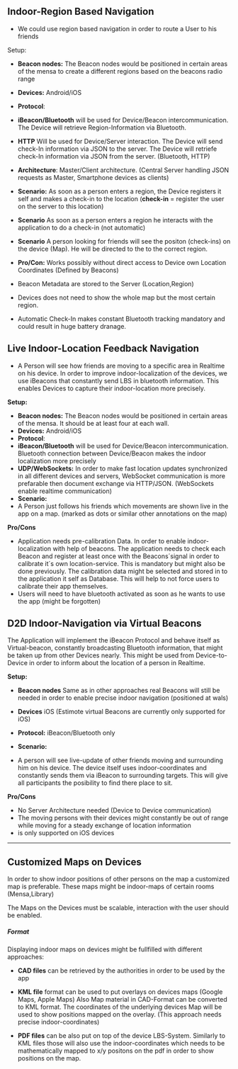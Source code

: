 ## Indoor-Region Based Navigation

* We could use region based navigation in order to route a User to his friends

Setup:

* **Beacon nodes:** The Beacon nodes would be positioned in certain areas of the mensa to create a different regions based on the beacons radio range
* **Devices:** Android/iOS
* **Protocol**: 
* **iBeacon/Bluetooth** will be used for Device/Beacon intercommunication. The Device will retrieve Region-Information via Bluetooth.

* **HTTP** Will be used for Device/Server interaction. The Device will send check-In information via JSON to the server.
 The Device will retriefe check-In information via JSON from the server.
 (Bluetooth, HTTP)
* **Architecture**: Master/Client architecture. (Central Server handling JSON requests as Master, Smartphone devices as clients)

* **Scenario:** As soon as a person enters a region, the Device registers it self and makes a check-in to the location (**check-in** = register the user on the server to this location)

* **Scenario** As soon as a person enters a region he interacts with the application to do a check-in (not automatic)

* **Scenario** A person looking for friends will see the positon (check-ins) on the device (Map). He will be directed to the to the correct region.

* **Pro/Con:** Works possibly without direct access to Device own Location Coordinates (Defined by Beacons)
* Beacon Metadata are stored to the Server (Location,Region)

* Devices does not need to show the whole map but the most certain region.
* Automatic Check-In makes constant Bluetooth tracking mandatory and could result in huge battery dranage.


## Live Indoor-Location Feedback Navigation

* A Person will see how friends are moving to a specific area in Realtime on his device. In order to improve indoor-localization of the devices, we use iBeacons that constantly send LBS in bluetooth information. This enables Devices to capture their indoor-location more precisely.


**Setup:**

* **Beacon nodes:** The Beacon nodes would be positioned in certain areas of the mensa. It should be at least four at each wall.
* **Devices:** Android/iOS
* **Protocol**: 
* **iBeacon/Bluetooth** will be used for Device/Beacon intercommunication. Bluetooth connection between Device/Beacon makes the indoor localization more precisely
* **UDP/WebSockets:** In order to make fast location updates synchronized in all different devices and servers, WebSocket communication is more prefarable then document exchange via HTTP/JSON. (WebSockets enable realtime communication)
* **Scenario:**
* A Person just follows his friends which movements are shown live in the app on a map. (marked as dots or similar other annotations on the map)

**Pro/Cons**

* Application needs pre-calibration Data. In order to enable indoor-localization with help of beacons. The application needs to check each Beacon and register at least once with the Beacons´signal in order to calibrate it´s own location-service. This is mandatory but might also be done previously. The calibration data might be selected and stored in to the application it self as Database. This will help to not force users to calibrate their app themselves.
* Users will need to have bluetooth activated as soon as he wants to use the app (might be forgotten)


## D2D Indoor-Navigation via Virtual Beacons

The Application will implement the iBeacon Protocol and behave itself as Virtual-beacon, constantly broadcasting Bluetooth information, that might be taken up from other Devices nearly. This might be used from Device-to-Device in order to inform about the location of a person in Realtime.

**Setup:**

* **Beacon nodes** Same as in other approaches real Beacons will still be needed in order to enable precise indoor navigation (positioned at wals)

* **Devices** iOS (Estimote virtual Beacons are currently only supported for iOS)

* **Protocol:** iBeacon/Bluetooth only

* **Scenario:**
* A person will see live-update of other friends moving and surrounding him on his device. The device itself uses indoor-coordinates and constantly sends them via iBeacon to surrounding targets. This will give all participants the posibility to find there place to sit.

**Pro/Cons**

* No Server Architecture needed (Device to Device communication)
* The moving persons with their devices might constantly be out of range while moving for a steady exchange of location information
* is only supported on iOS devices


---
## Customized Maps on Devices

In order to show indoor positions of other persons on the map a customized map is preferable. These maps might be indoor-maps of certain rooms (Mensa,Library)

The Maps on the Devices must be scalable, interaction with the user should be enabled.

##### Format
Displaying indoor maps on devices might be fullfilled with different approaches:

* **CAD files** can be retrieved by the authorities in order to be used by the app

* **KML file** format can be used to put overlays on devices maps (Google Maps, Apple Maps) Also Map material in CAD-Format can be converted to KML format. The coordinates of the underlying devices Map will be used to show positions mapped on the overlay. (This approach needs precise indoor-coordinates)

* **PDF files** can be also put on top of the device LBS-System. Similarly to KML files those will also use the indoor-coordinates which needs to be mathematically mapped to x/y positons on the pdf in order to show positions on the map.

